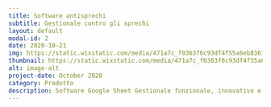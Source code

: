 ```yaml
---
title: Software antisprechi
subtitle: Gestionale contro gli sprechi
layout: default
modal-id: 2
date: 2020-10-21
img: https://static.wixstatic.com/media/471a7c_f0363f6c93df4f55a6eb8367b4aafd96~mv2.gif
thumbnail: https://static.wixstatic.com/media/471a7c_f0363f6c93df4f55a6eb8367b4aafd96~mv2.gif
alt: image-alt
project-date: October 2020
category: Prodotto
description: Software Google Sheet Gestionale funzionale, innovativo e scalabile per etichette elettroniche. Sviluppato interamente su Piattaforma Cloud. Il prezzo finale del prodotto è calcolato sulla base di uno speciale algoritmo per minimizzare gli sprechi e massimizzare le vendite. Indirizza le scelte strategiche di Sostenibilità Ambientale, Sostenibilità Sociale e Sostenibilità Economica. Si propone anche come strumento di marketing diretto al consumatore, attraverso il quale comunicare in modo chiaro e immediato gli sforzi intrapresi a livello di Sostenibilità.
---
```

